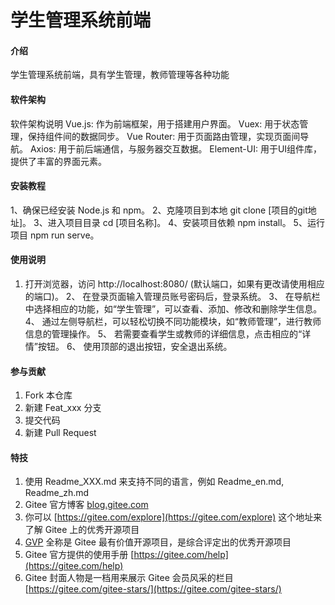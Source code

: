 # 学生管理系统前端

#### 介绍
学生管理系统前端，具有学生管理，教师管理等各种功能

#### 软件架构
软件架构说明
    Vue.js: 作为前端框架，用于搭建用户界面。
    Vuex: 用于状态管理，保持组件间的数据同步。
    Vue Router: 用于页面路由管理，实现页面间导航。
    Axios: 用于前后端通信，与服务器交互数据。
    Element-UI: 用于UI组件库，提供了丰富的界面元素。


#### 安装教程

1、确保已经安装 Node.js 和 npm。
2、克隆项目到本地 git clone [项目的git地址]。
3、进入项目目录 cd [项目名称]。
4、安装项目依赖 npm install。
5、运行项目 npm run serve。

#### 使用说明

1.    打开浏览器，访问 http://localhost:8080/ (默认端口，如果有更改请使用相应的端口)。
2、   在登录页面输入管理员账号密码后，登录系统。
3、   在导航栏中选择相应的功能，如“学生管理”，可以查看、添加、修改和删除学生信息。
4、   通过左侧导航栏，可以轻松切换不同功能模块，如“教师管理”，进行教师信息的管理操作。
5、   若需要查看学生或教师的详细信息，点击相应的“详情”按钮。
6、   使用顶部的退出按钮，安全退出系统。

#### 参与贡献

1.  Fork 本仓库
2.  新建 Feat_xxx 分支
3.  提交代码
4.  新建 Pull Request


#### 特技

1.  使用 Readme\_XXX.md 来支持不同的语言，例如 Readme\_en.md, Readme\_zh.md
2.  Gitee 官方博客 [blog.gitee.com](https://blog.gitee.com)
3.  你可以 [https://gitee.com/explore](https://gitee.com/explore) 这个地址来了解 Gitee 上的优秀开源项目
4.  [GVP](https://gitee.com/gvp) 全称是 Gitee 最有价值开源项目，是综合评定出的优秀开源项目
5.  Gitee 官方提供的使用手册 [https://gitee.com/help](https://gitee.com/help)
6.  Gitee 封面人物是一档用来展示 Gitee 会员风采的栏目 [https://gitee.com/gitee-stars/](https://gitee.com/gitee-stars/)
